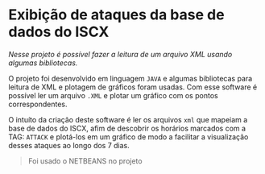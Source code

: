 # Exibição de ataques da base de dados do ISCX

*Nesse projeto é possível fazer a leitura de um arquivo XML usando algumas bibliotecas.*

O projeto foi desenvolvido em linguagem `JAVA` e algumas bibliotecas para leitura de XML e plotagem de gráficos foram usadas.
Com esse software é possível ler um arquivo `.XML` e plotar um gráfico com os pontos correspondentes.

O intuíto da criação deste software é ler os arquivos `xml` que mapeiam a base de dados do ISCX, afim de descobrir os horários marcados com a TAG: `ATTACK` e plotá-los em um gráfico de modo a facilitar a visualização desses ataques ao longo dos 7 dias.

> Foi usado o NETBEANS no projeto
